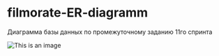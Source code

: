 # filmorate-ER-diagramm
Диаграмма базы данных по промежуточному заданию 11го спринта

![This is an image](https://miro.com/app/board/uXjVPjUyfgk=/?share_link_id=576475642129)
